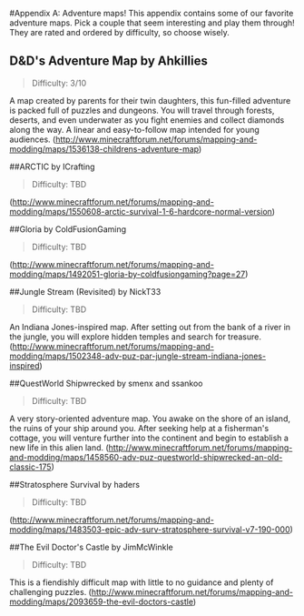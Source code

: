 #Appendix A: Adventure maps!
This appendix contains some of our favorite adventure maps. Pick a couple that seem interesting and play them through! They are rated and ordered by difficulty, so choose wisely.

## D&D's Adventure Map by Ahkillies
>Difficulty: 3/10

A map created by parents for their twin daughters, this fun-filled adventure is packed full of puzzles and dungeons. You will travel through forests, deserts, and even underwater as you fight enemies and collect diamonds along the way. A linear and easy-to-follow map intended for young audiences.
(http://www.minecraftforum.net/forums/mapping-and-modding/maps/1536138-childrens-adventure-map)

##ARCTIC by ICrafting
>Difficulty: TBD

(http://www.minecraftforum.net/forums/mapping-and-modding/maps/1550608-arctic-survival-1-6-hardcore-normal-version)

##Gloria by ColdFusionGaming
>Difficulty: TBD

(http://www.minecraftforum.net/forums/mapping-and-modding/maps/1492051-gloria-by-coldfusiongaming?page=27)

##Jungle Stream (Revisited) by NickT33
>Difficulty: TBD

An Indiana Jones-inspired map. After setting out from the bank of a river in the jungle, you will explore hidden temples and search for treasure.
(http://www.minecraftforum.net/forums/mapping-and-modding/maps/1502348-adv-puz-par-jungle-stream-indiana-jones-inspired)

##QuestWorld Shipwrecked by smenx and ssankoo
>Difficulty: TBD

A very story-oriented adventure map. You awake on the shore of an island, the ruins of your ship around you. After seeking help at a fisherman's cottage, you will venture further into the continent and begin to establish a new life in this alien land.
(http://www.minecraftforum.net/forums/mapping-and-modding/maps/1458560-adv-puz-questworld-shipwrecked-an-old-classic-175)

##Stratosphere Survival by haders
>Difficulty: TBD

(http://www.minecraftforum.net/forums/mapping-and-modding/maps/1483503-epic-adv-surv-stratosphere-survival-v7-190-000)

##The Evil Doctor's Castle by JimMcWinkle
>Difficulty: TBD

This is a fiendishly difficult map with little to no guidance and plenty of challenging puzzles.
(http://www.minecraftforum.net/forums/mapping-and-modding/maps/2093659-the-evil-doctors-castle)
